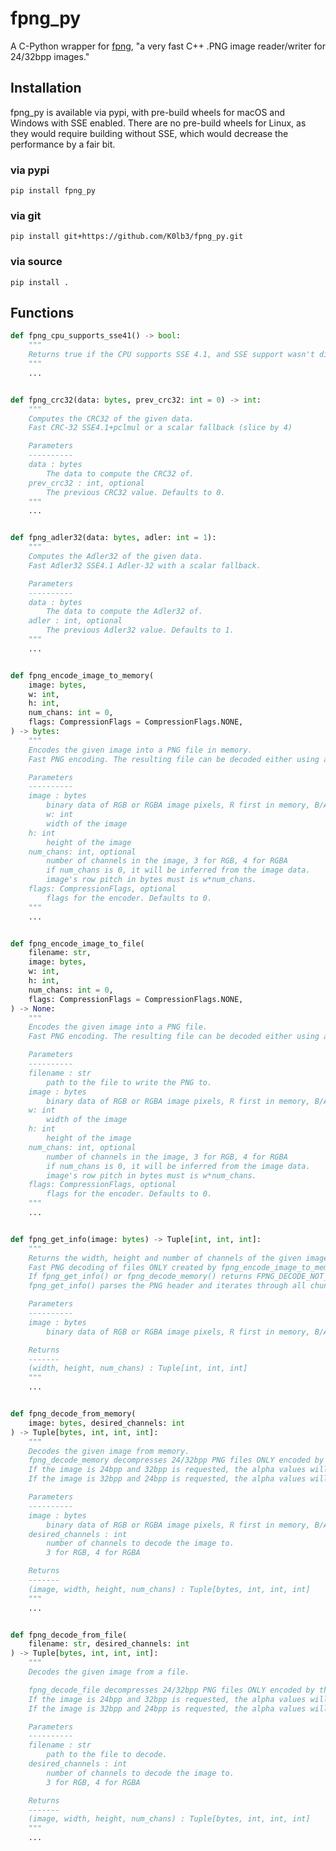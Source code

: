 # fpng_py

A C-Python wrapper for [fpng](https://github.com/richgel999/fpng), "a very fast C++ .PNG image reader/writer for 24/32bpp images."

## Installation

fpng_py is available via pypi, with pre-build wheels for macOS and Windows with SSE enabled.
There are no pre-build wheels for Linux, as they would require building without SSE, which would decrease the performance by a fair bit.

### via pypi

```pip install fpng_py```

### via git

```pip install git+https://github.com/K0lb3/fpng_py.git```

### via source

```pip install .```

## Functions

```python
def fpng_cpu_supports_sse41() -> bool:
    """
    Returns true if the CPU supports SSE 4.1, and SSE support wasn't disabled by setting FPNG_NO_SSE=1.
    """
    ...


def fpng_crc32(data: bytes, prev_crc32: int = 0) -> int:
    """
    Computes the CRC32 of the given data.
    Fast CRC-32 SSE4.1+pclmul or a scalar fallback (slice by 4)

    Parameters
    ----------
    data : bytes
        The data to compute the CRC32 of.
    prev_crc32 : int, optional
        The previous CRC32 value. Defaults to 0.
    """
    ...


def fpng_adler32(data: bytes, adler: int = 1):
    """
    Computes the Adler32 of the given data.
    Fast Adler32 SSE4.1 Adler-32 with a scalar fallback.

    Parameters
    ----------
    data : bytes
        The data to compute the Adler32 of.
    adler : int, optional
        The previous Adler32 value. Defaults to 1.
    """
    ...


def fpng_encode_image_to_memory(
    image: bytes,
    w: int,
    h: int,
    num_chans: int = 0,
    flags: CompressionFlags = CompressionFlags.NONE,
) -> bytes:
    """
    Encodes the given image into a PNG file in memory.
    Fast PNG encoding. The resulting file can be decoded either using a standard PNG decoder or by the fpng_decode_memory() function below.

    Parameters
    ----------
    image : bytes
        binary data of RGB or RGBA image pixels, R first in memory, B/A last.
        w: int
        width of the image
    h: int
        height of the image
    num_chans: int, optional
        number of channels in the image, 3 for RGB, 4 for RGBA
        if num_chans is 0, it will be inferred from the image data.
        image's row pitch in bytes must is w*num_chans.
    flags: CompressionFlags, optional
        flags for the encoder. Defaults to 0.
    """
    ...


def fpng_encode_image_to_file(
    filename: str,
    image: bytes,
    w: int,
    h: int,
    num_chans: int = 0,
    flags: CompressionFlags = CompressionFlags.NONE,
) -> None:
    """
    Encodes the given image into a PNG file.
    Fast PNG encoding. The resulting file can be decoded either using a standard PNG decoder or by the fpng_decode_memory() function below.

    Parameters
    ----------
    filename : str
        path to the file to write the PNG to.
    image : bytes
        binary data of RGB or RGBA image pixels, R first in memory, B/A last.
    w: int
        width of the image
    h: int
        height of the image
    num_chans: int, optional
        number of channels in the image, 3 for RGB, 4 for RGBA
        if num_chans is 0, it will be inferred from the image data.
        image's row pitch in bytes must is w*num_chans.
    flags: CompressionFlags, optional
        flags for the encoder. Defaults to 0.
    """
    ...


def fpng_get_info(image: bytes) -> Tuple[int, int, int]:
    """
    Returns the width, height and number of channels of the given image.
    Fast PNG decoding of files ONLY created by fpng_encode_image_to_memory() or fpng_encode_image_to_file().
    If fpng_get_info() or fpng_decode_memory() returns FPNG_DECODE_NOT_FPNG, you should decode the PNG by falling back to a general purpose decoder.
    fpng_get_info() parses the PNG header and iterates through all chunks to determine if it's a file written by FPNG, but does not decompress the actual image data so it's relatively fast.

    Parameters
    ----------
    image : bytes
        binary data of RGB or RGBA image pixels, R first in memory, B/A last.

    Returns
    -------
    (width, height, num_chans) : Tuple[int, int, int]
    """
    ...


def fpng_decode_from_memory(
    image: bytes, desired_channels: int
) -> Tuple[bytes, int, int, int]:
    """
    Decodes the given image from memory.
    fpng_decode_memory decompresses 24/32bpp PNG files ONLY encoded by this module.
    If the image is 24bpp and 32bpp is requested, the alpha values will be set to 0xFF.
    If the image is 32bpp and 24bpp is requested, the alpha values will be discarded.

    Parameters
    ----------
    image : bytes
        binary data of RGB or RGBA image pixels, R first in memory, B/A last.
    desired_channels : int
        number of channels to decode the image to.
        3 for RGB, 4 for RGBA

    Returns
    -------
    (image, width, height, num_chans) : Tuple[bytes, int, int, int]
    """
    ...


def fpng_decode_from_file(
    filename: str, desired_channels: int
) -> Tuple[bytes, int, int, int]:
    """
    Decodes the given image from a file.

    fpng_decode_file decompresses 24/32bpp PNG files ONLY encoded by this module.
    If the image is 24bpp and 32bpp is requested, the alpha values will be set to 0xFF.
    If the image is 32bpp and 24bpp is requested, the alpha values will be discarded.

    Parameters
    ----------
    filename : str
        path to the file to decode.
    desired_channels : int
        number of channels to decode the image to.
        3 for RGB, 4 for RGBA

    Returns
    -------
    (image, width, height, num_chans) : Tuple[bytes, int, int, int]
    """
    ...
```
